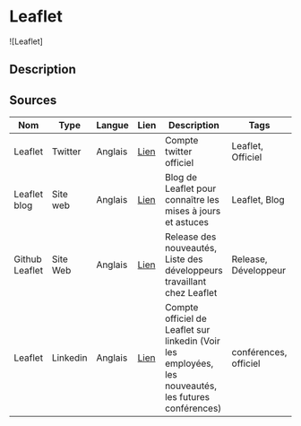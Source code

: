 # Leaflet

![Leaflet]

## Description

## Sources

| Nom            | Type     | Langue  | Lien                                                | Description                                                                                           | Tags                  | Note |
| -------------- | -------- | ------- | --------------------------------------------------- | ----------------------------------------------------------------------------------------------------- | --------------------- | ---- |
| Leaflet        | Twitter  | Anglais | [Lien](https://twitter.com/LeafletJS)               | Compte twitter officiel                                                                               | Leaflet, Officiel     | 5/5  |
| Leaflet blog   | Site web | Anglais | [Lien](https://leafletjs.com/blog.html)             | Blog de Leaflet pour connaître les mises à jours et astuces                                           | Leaflet, Blog         | 5/5  |
| Github Leaflet | Site Web | Anglais | [Lien](https://github.com/Leaflet/Leaflet)          | Release des nouveautés, Liste des développeurs travaillant chez Leaflet                               | Release, Développeur  | 5/5  |
| Leaflet        | Linkedin | Anglais | [Lien](https://www.linkedin.com/company/leaflet-ai) | Compte officiel de Leaflet sur linkedin (Voir les employées, les nouveautés, les futures conférences) | conférences, officiel | 5/5  |
